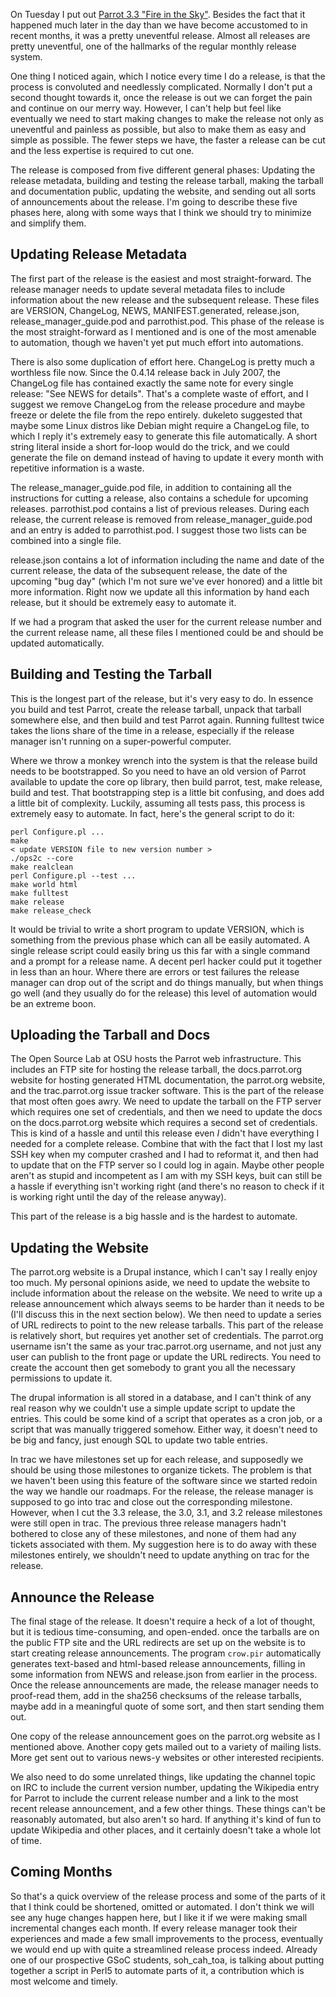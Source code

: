 On Tuesday I put out [Parrot 3.3 "Fire in the Sky"][parrot_3_3]. Besides the
fact that it happened much later in the day than we have become accustomed to
in recent months, it was a pretty uneventful release. Almost all releases are
pretty uneventful, one of the hallmarks of the regular monthly release system.

[parrot_3_3]: /2011/04/19/parrot_3_3.html

One thing I noticed again, which I notice every time I do a release, is that
the process is convoluted and needlessly complicated. Normally I don't put a
second thought towards it, once the release is out we can forget the pain and
continue on our merry way. However, I can't help but feel like eventually we
need to start making changes to make the release not only as uneventful and
painless as possible, but also to make them as easy and simple as possible.
The fewer steps we have, the faster a release can be cut and the less
expertise is required to cut one.

The release is composed from five different general phases: Updating the
release metadata, building and testing the release tarball, making the tarball
and documentation public, updating the website, and sending out all sorts of
announcements about the release. I'm going to describe these five phases here,
along with some ways that I think we should try to minimize and simplify them.

## Updating Release Metadata

The first part of the release is the easiest and most straight-forward. The
release manager needs to update several metadata files to include information
about the new release and the subsequent release. These files are VERSION,
ChangeLog, NEWS, MANIFEST.generated, release.json, release_manager_guide.pod
and parrothist.pod. This phase of the release is the most straight-forward as
I mentioned and is one of the most amenable to automation, though we haven't
yet put much effort into automations.

There is also some duplication of effort here. ChangeLog is pretty much a
worthless file now. Since the 0.4.14 release back in July 2007, the ChangeLog
file has contained exactly the same note for every single release: "See NEWS
for details". That's a complete waste of effort, and I suggest we remove
ChangeLog from the release procedure and maybe freeze or delete the file from
the repo entirely. dukeleto suggested that maybe some Linux distros like
Debian might require a ChangeLog file, to which I reply it's extremely easy
to generate this file automatically. A short string literal inside a short
for-loop would do the trick, and we could generate the file on demand instead
of having to update it every month with repetitive information is a waste.

The release_manager_guide.pod file, in addition to containing all the
instructions for cutting a release, also contains a schedule for upcoming
releases. parrothist.pod contains a list of previous releases. During each
release, the current release is removed from release_manager_guide.pod and
an entry is added to parrothist.pod. I suggest those two lists can be combined
into a single file.

release.json contains a lot of information including the name and date of the
current release, the data of the subsequent release, the date of the upcoming
"bug day" (which I'm not sure we've ever honored) and a little bit more
information. Right now we update all this information by hand each release,
but it should be extremely easy to automate it.

If we had a program that asked the user for the current release number and the
current release name, all these files I mentioned could be and should be
updated automatically.

## Building and Testing the Tarball

This is the longest part of the release, but it's very easy to do. In essence
you build and test Parrot, create the release tarball, unpack that tarball
somewhere else, and then build and test Parrot again. Running fulltest twice
takes the lions share of the time in a release, especially if the release
manager isn't running on a super-powerful computer.

Where we throw a monkey wrench into the system is that the release build needs
to be bootstrapped. So you need to have an old version of Parrot available to
update the core op library, then build parrot, test, make release, build and
test. That bootstrapping step is a little bit confusing, and does add a little
bit of complexity. Luckily, assuming all tests pass, this process is extremely
easy to automate. In fact, here's the general script to do it:

    perl Configure.pl ...
    make
    < update VERSION file to new version number >
    ./ops2c --core
    make realclean
    perl Configure.pl --test ...
    make world html
    make fulltest
    make release
    make release_check

It would be trivial to write a short program to update VERSION, which is
something from the previous phase which can all be easily automated. A single
release script could easily bring us this far with a single command and a
prompt for a release name. A decent perl hacker could put it together in less
than an hour. Where there are errors or test failures the release manager can
drop out of the script and do things manually, but when things go well (and
they usually do for the release) this level of automation would be an extreme
boon.

## Uploading the Tarball and Docs

The Open Source Lab at OSU hosts the Parrot web infrastructure. This includes
an FTP site for hosting the release tarball, the docs.parrot.org website for
hosting generated HTML documentation, the parrot.org website, and the
trac.parrot.org issue tracker software. This is the part of the release that
most often goes awry. We need to update the tarball on the FTP server which
requires one set of credentials, and then we need to update the docs on the
docs.parrot.org website which requires a second set of credentials. This is
kind of a hassle and until this release even *I* didn't have everything I
needed for a complete release. Combine that with the fact that I lost my last
SSH key when my computer crashed and I had to reformat it, and then had to
update that on the FTP server so I could log in again. Maybe other people
aren't as stupid and incompetent as I am with my SSH keys, buit can still be
a hassle if everything isn't working right (and there's no reason to check if
it is working right until the day of the release anyway).

This part of the release is a big hassle and is the hardest to automate.

## Updating the Website

The parrot.org website is a Drupal instance, which I can't say I really enjoy
too much. My personal opinions aside, we need to update the website to include
information about the release on the website. We need to write up a release
announcement which always seems to be harder than it needs to be (I'll discuss
this in the next section below). We then need to update a series of URL
redirects to point to the new release tarballs. This part of the release is
relatively short, but requires yet another set of credentials. The parrot.org
username isn't the same as your trac.parrot.org username, and not just any
user can publish to the front page or update the URL redirects. You need to
create the account then get somebody to grant you all the necessary
permissions to update it.

The drupal information is all stored in a database, and I can't think of any
real reason why we couldn't use a simple update script to update the entries.
This could be some kind of a script that operates as a cron job, or a script
that was manually triggered somehow. Either way, it doesn't need to be big and
fancy, just enough SQL to update two table entries.

In trac we have milestones set up for each release, and supposedly we should
be using those milestones to organize tickets. The problem is that we haven't
been using this feature of the software since we started redoin the way we
handle our roadmaps. For the release, the release manager is supposed to go
into trac and close out the corresponding milestone. However, when I cut the
3.3 release, the 3.0, 3.1, and 3.2 release milestones were still open in trac.
The previous three release managers hadn't bothered to close any of these
milestones, and none of them had any tickets associated with them. My
suggestion here is to do away with these milestones entirely, we shouldn't
need to update anything on trac for the release.

## Announce the Release

The final stage of the release. It doesn't require a heck of a lot of thought,
but it is tedious time-consuming, and open-ended. once the tarballs are on the
public FTP site and the URL redirects are set up on the website is to start
creating release announcements. The program `crow.pir` automatically generates
text-based and html-based release announcements, filling in some information
from NEWS and release.json from earlier in the process. Once the release
announcements are made, the release manager needs to proof-read them, add in
the sha256 checksums of the release tarballs, maybe add in a meaningful quote
of some sort, and then start sending them out.

One copy of the release announcement goes on the parrot.org website as I
mentioned above. Another copy gets mailed out to a variety of mailing lists.
More get sent out to various news-y websites or other interested recipients.

We also need to do some unrelated things, like updating the channel topic on
IRC to include the current version number, updating the Wikipedia entry for
Parrot to include the current release number and a link to the most recent
release announcement, and a few other things. These things can't be reasonably
automated, but also aren't so hard. If anything it's kind of fun to update
Wikipedia and other places, and it certainly doesn't take a whole lot of time.

## Coming Months

So that's a quick overview of the release process and some of the parts of it
that I think could be shortened, omitted or automated. I don't think we will
see any huge changes happen here, but I like it if we were making small
incremental changes each month. If every release manager took their
experiences and made a few small improvements to the process, eventually we
would end up with quite a streamlined release process indeed. Already one of
our prospective GSoC students, soh_cah_toa, is talking about putting together
a script in Perl5 to automate parts of it, a contribution which is most
welcome and timely.
